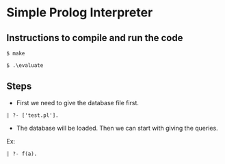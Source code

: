 # Simple Prolog Interpreter

## Instructions to compile and run the code

`$ make`

`$ .\evaluate`

## Steps
- First we need to give the database file first.

`| ?- ['test.pl'].`

- The database will be loaded. Then we can start with giving the queries.

Ex:

`| ?- f(a).`
